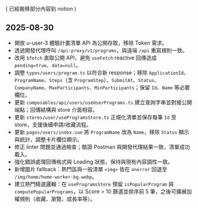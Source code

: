 ( 已經搬移部分內容到 notion )



## 2025-08-30
- 開放 u-user-3 體驗計畫清單 API 為公開存取，移除 Token 需求。
- 透過開發代理呼叫 `/api-proxy/v1/programs`，與遠端 `/api` 重寫規則一致。
- 改用 `$fetch` 直取公開 API，避免 `useFetch` reactive 回傳造成 `pending=true`、`data=null`。
- 調整 `types/users/program.ts` 以符合新 response；移除 `ApplicationId`、`ProgramName`、`Steps`（含 `ProgramStep`）、`SubmitAt`、`Status`、`CompanyName`、`MaxParticipants`、`MinParticipants`；保留 `Id`、`Name` 等必要欄位。
- 更新 `composables/api/users/useUserPrograms.ts` 建立查詢字串並對接公開端點；回傳結構與 store 介面相容。
- 更新 `stores/user/useProgramsStore.ts` 正規化清單並保存每筆 `Id` 至 store，支援後續申請/收藏流程。
- 更新 `pages/users/index.vue` 將 `ProgramName` 改為 `Name`，移除 `Status` 顯示與統計，調整卡片欄位顯示。
- 修正 linter 問題並通過檢查；驗證 Postman 與開發代理結果一致，清單成功載入。
- 強化錯誤處理回傳格式與 Loading 狀態，保持與現有內容調性一致。
- 新增圖片 fallback：熱門區與一般清單 `<img>` 皆在 `onerror` 回退至 `/img/home/home-worker-bg.webp`。
- 建立熱門精選邏輯：在 `useProgramsStore` 預留 `isPopularProgram` 與 `computePopularPrograms`，以 Score > 10 篩選並排序前 5 筆，之後可擴展加權規則（收藏、瀏覽、成長率等）。